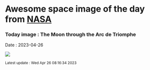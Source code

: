 
# Awesome space image of the day from [NASA](https://api.nasa.gov/)

### Today image : The Moon through the Arc de Triomphe
Date : 2023-04-26

![](https://apod.nasa.gov/apod/image/2304/MoonArc_zanarello_960.jpg)

<small>Latest update : Wed Apr 26 08:16:34 2023</small>
        
